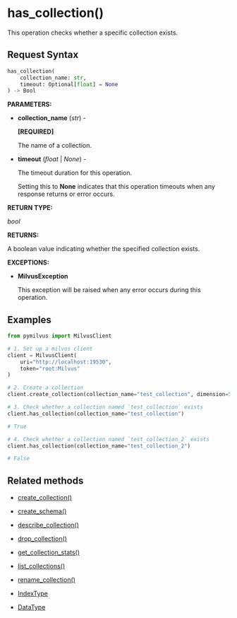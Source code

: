 # has_collection()

This operation checks whether a specific collection exists.

## Request Syntax

```python
has_collection(
    collection_name: str,
    timeout: Optional[float] = None
) -> Bool
```

**PARAMETERS:**

- **collection_name** (*str*) -

    **[REQUIRED]**

    The name of a collection.

- **timeout** (*float* | *None*) -

    The timeout duration for this operation. 

    Setting this to **None** indicates that this operation timeouts when any response returns or error occurs.

**RETURN TYPE:**

*bool*

**RETURNS:**

A boolean value indicating whether the specified collection exists.

**EXCEPTIONS:**

- **MilvusException**

    This exception will be raised when any error occurs during this operation.

## Examples

```python
from pymilvus import MilvusClient

# 1. Set up a milvus client
client = MilvusClient(
    uri="http://localhost:19530",
    token="root:Milvus"
)

# 2. Create a collection
client.create_collection(collection_name="test_collection", dimension=5)

# 3. Check whether a collection named `test_collection` exists
client.has_collection(collection_name="test_collection") 

# True

# 4. Check whether a collection named `test_collection_2` exists
client.has_collection(collection_name="test_collection_2") 

# False
```

## Related methods

- [create_collection()](create_collection.md)

- [create_schema()](create_schema.md)

- [describe_collection()](describe_collection.md)

- [drop_collection()](drop_collection.md)

- [get_collection_stats()](get_collection_stats.md)

- [list_collections()](list_collections.md)

- [rename_collection()](rename_collection.md)

- [IndexType](IndexType.md)

- [DataType](DataType.md)

